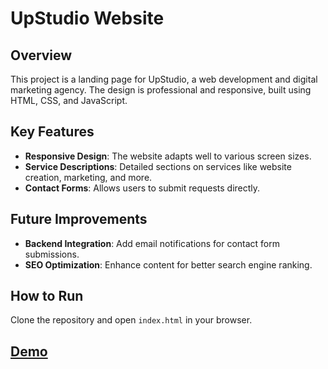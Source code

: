 # UpStudio Website

## Overview
This project is a landing page for UpStudio, a web development and digital marketing agency. The design is professional and responsive, built using HTML, CSS, and JavaScript.

## Key Features
- **Responsive Design**: The website adapts well to various screen sizes.
- **Service Descriptions**: Detailed sections on services like website creation, marketing, and more.
- **Contact Forms**: Allows users to submit requests directly.

## Future Improvements
- **Backend Integration**: Add email notifications for contact form submissions.
- **SEO Optimization**: Enhance content for better search engine ranking.

## How to Run
Clone the repository and open `index.html` in your browser.

## [Demo](https://https://barister.github.io/upstudio/dist)